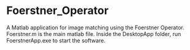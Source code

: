 # Foerstner_Operator
A Matlab application for image matching using the Foerstner Operator.
Foerstner.m is the main matlab file.
Inside the DesktopApp folder, run FoerstnerApp.exe to start the software.
